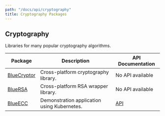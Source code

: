 ```yaml
---
path: "/docs/api/cryptography"
title: Cryptography Packages
---
```



 ## Cryptography

 Libraries for many popular cryptography algorithms.

 | Package      | Description | API Documentation |
 | ----------- | ----------- | ------- |
 | [BlueCryptor](https://github.com/Kitura/BlueCryptor) | Cross-platform cryptography library. | No API available |
 | [BlueRSA](https://github.com/Kitura/BlueRSA) | Cross-platform RSA wrapper library. | No API available |
 | [BlueECC](https://github.com/Kitura/BlueECC) | Demonstration application using Kubernetes. | [API](https://kitura.github.io/BlueECC/index.html) |